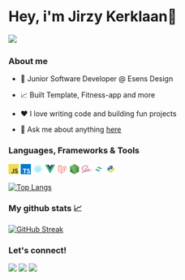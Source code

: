 # Hey, i'm Jirzy Kerklaan👋
![](https://komarev.com/ghpvc/?username=JirzyKerklaan&color=grey)

### About me

- 💼 Junior Software Developer @ Esens Design
- 📈 Built Template, Fitness-app and more

- ❤️ I love writing code and building fun projects
- 💬 Ask me about anything [here](mailto:jirzykerklaan@gmail.com "Stupid questions don't exist")

### Languages, Frameworks & Tools

<code><img height="20" alt="Javascript" src="https://raw.githubusercontent.com/github/explore/80688e429a7d4ef2fca1e82350fe8e3517d3494d/topics/javascript/javascript.png"></code>
<code><img height="20" alt="Typescript" src="https://raw.githubusercontent.com/github/explore/80688e429a7d4ef2fca1e82350fe8e3517d3494d/topics/typescript/typescript.png"></code>
<code><img height="20" alt="React" src="https://raw.githubusercontent.com/github/explore/80688e429a7d4ef2fca1e82350fe8e3517d3494d/topics/react/react.png"></code>
<code><img height="20" alt="Vue3" src="https://raw.githubusercontent.com/github/explore/5c058a388828bb5fde0bcafd4bc867b5bb3f26f3/topics/vue/vue.png"></code>
<code><img height="20" alt="Laravel" src="https://raw.githubusercontent.com/github/explore/80688e429a7d4ef2fca1e82350fe8e3517d3494d/topics/laravel/laravel.png"></code>
<code><img height="20" alt="Nodejs" src="https://raw.githubusercontent.com/github/explore/80688e429a7d4ef2fca1e82350fe8e3517d3494d/topics/nodejs/nodejs.png"></code>
<code><img height="20" alt="SCSS" src="https://raw.githubusercontent.com/github/explore/80688e429a7d4ef2fca1e82350fe8e3517d3494d/topics/sass/sass.png"></code>
<code><img height="20" alt="Tailwind" src="https://raw.githubusercontent.com/github/explore/80688e429a7d4ef2fca1e82350fe8e3517d3494d/topics/tailwind/tailwind.png"></code>
<code><img height="20" alt="Python" src="https://raw.githubusercontent.com/github/explore/80688e429a7d4ef2fca1e82350fe8e3517d3494d/topics/python/python.png"></code>


[![Top Langs](https://github-readme-stats.vercel.app/api/top-langs/?username=JirzyKerklaan&layout=donut)](https://github.com/anuraghazra/github-readme-stats)

### My github stats 📈

[![GitHub Streak](https://streak-stats.demolab.com?user=JirzyKerklaan&theme=monokai-metallian)](https://git.io/streak-stats)

### Let's connect!

[![](https://img.shields.io/badge/LinkedIn-0077B5?style=for-the-badge&logo=linkedin&logoColor=white)](https://linkedin.com/in/jirzy-kerklaan/)
[![](https://img.shields.io/badge/Gmail-D14836?style=for-the-badge&logo=gmail&logoColor=white)](mailto:jirzykerklaan@gmail.com)
[![](https://img.shields.io/badge/website-000000?style=for-the-badge&logo=About.me&logoColor=white)](https://jirzykerklaan.netlify.app/)
